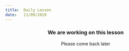```yaml
---
title:  Daily Lesson
date:   11/09/2019
---
```


### <center>We are working on this lesson</center>
<center>Please come back later</center>